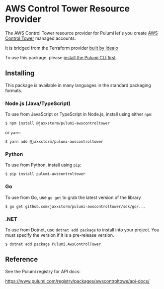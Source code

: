 # AWS Control Tower Resource Provider

The AWS Control Tower resource provider for Pulumi let's you create [AWS Control Tower](https://aws.amazon.com/controltower) managed accounts.

It is bridged from the Terraform provider [built by Idealo](https://github.com/idealo/terraform-provider-controltower)

To use this package, please [install the Pulumi CLI first](https://pulumi.com/).

## Installing

This package is available in many languages in the standard packaging formats.

### Node.js (Java/TypeScript)

To use from JavaScript or TypeScript in Node.js, install using either `npm`:

```
$ npm install @jaxxstorm/pulumi-awscontroltower
```

or `yarn`:

```
$ yarn add @jaxxstorm/pulumi-awscontroltower
```

### Python

To use from Python, install using `pip`:

```
$ pip install pulumi-awscontroltower
```

### Go

To use from Go, use `go get` to grab the latest version of the library

```
$ go get github.com/jaxxstorm/pulumi-awscontroltower/sdk/go/...
```

### .NET

To use from Dotnet, use `dotnet add package` to install into your project. You must specify the version if it is a pre-release version.


```
$ dotnet add package Pulumi.AwsControlTower
```

## Reference

See the Pulumi registry for API docs:

https://www.pulumi.com/registry/packages/awscontroltowe/api-docs/
